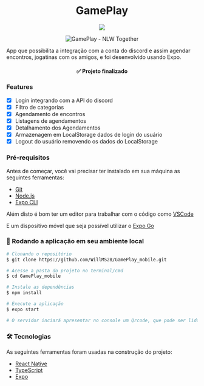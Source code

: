 <h1 align='center'>GamePlay</h1>

<p align="center">
  <img src="https://user-images.githubusercontent.com/66925214/123554057-b511cf00-d754-11eb-8643-3a4c0e6e95f5.png">
</p>

<p align="center">
  <img alt='GamePlay - NLW Together' src="https://user-images.githubusercontent.com/66925214/123555413-fa85ca80-d75b-11eb-9e5c-2a24e8d4c078.png">
</p>

<p>App que possibilita a integração com a conta do discord e assim agendar encontros, jogatinas com os amigos, e foi desenvolvido usando Expo.</p>

<h4 align="center"> 
	  ✅ Projeto finalizado 
</h4>

### Features

- [x] Login integrando com a API do discord 
- [x] Filtro de categorias
- [x] Agendamento de encontros
- [x] Listagens de agendamentos 
- [x] Detalhamento dos Agendamentos
- [x] Armazenagem em LocalStorage dados de login do usuário
- [x] Logout do usuário removendo os dados do LocalStorage

### Pré-requisitos

Antes de começar, você vai precisar ter instalado em sua máquina as seguintes ferramentas:
  * [Git](https://git-scm.com)
  * [Node.js](https://nodejs.org/en/)
  * [Expo CLI](https://docs.expo.io/workflow/expo-cli/)
  
Além disto é bom ter um editor para trabalhar com o código como [VSCode](https://code.visualstudio.com/)

E um dispositivo móvel que seja possível utilizar o [Expo Go](https://expo.io/client)

### 🔄 Rodando a aplicação em seu ambiente local

```bash
# Clonando o repositório
$ git clone https://github.com/WillMS28/GamePlay_mobile.git

# Acesse a pasta do projeto no terminal/cmd
$ cd GamePlay_mobile

# Instale as dependências
$ npm install

# Execute a aplicação
$ expo start

# O servidor inciará apresentar no console um Qrcode, que pode ser lido utilizando o [Expo Go](https://expo.io/client)
```

### 🛠 Tecnologias

As seguintes ferramentas foram usadas na construção do projeto:

- [React Native](https://reactnative.dev/)
- [TypeScript](https://www.typescriptlang.org/)
- [Expo](https://expo.io/)
